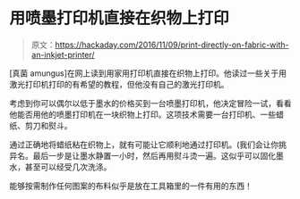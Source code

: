 # 用喷墨打印机直接在织物上打印

> 原文：<https://hackaday.com/2016/11/09/print-directly-on-fabric-with-an-inkjet-printer/>

[真菌 amungus]在网上读到用家用打印机直接在织物上打印。他读过一些关于用激光打印机打印的有希望的教程，但他没有自己的激光打印机。

考虑到你可以偶尔以低于墨水的价格买到一台喷墨打印机，他决定冒险一试，看看他能否用他的喷墨打印机在一块织物上打印。这项技术需要一台打印机、一些蜡纸、剪刀和熨斗。

通过正确地将蜡纸粘在织物上，就有可能让它顺利地通过打印机。(我们会让你挑异名。最后一步是让墨水静置一小时，然后再用熨斗烫一遍。这似乎可以固化墨水，甚至可以经受几次洗涤。

能够按需制作任何图案的布料似乎是放在工具箱里的一件有用的东西！